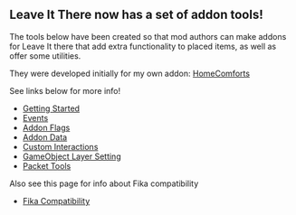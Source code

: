 ## Leave It There now has a set of addon tools!

The tools below have been created so that mod authors can make addons for Leave It there that add extra functionality to placed items, as well as offer some utilities.

They were developed initially for my own addon: [HomeComforts](https://github.com/Jehree/SPT-HomeComforts/tree/main)

See links below for more info!
* [Getting Started](https://github.com/Jehree/SPT-LeaveItThere/wiki/Addon-Tools-%7C-1.-Getting-Started)
* [Events](https://github.com/Jehree/SPT-LeaveItThere/wiki/Addon-Tools-%7C-2.-Events)
* [Addon Flags](https://github.com/Jehree/SPT-LeaveItThere/wiki/Addon-Tools-%7C-3.-Addon-Flags)
* [Addon Data](https://github.com/Jehree/SPT-LeaveItThere/wiki/Addon-Tools-%7C-4.-Addon-Data)
* [Custom Interactions](https://github.com/Jehree/SPT-LeaveItThere/wiki/Addon-Tools-%7C-5.-Custom-Interactions)
* [GameObject Layer Setting](https://github.com/Jehree/SPT-LeaveItThere/wiki/Addon-Tools-%7C-6.-GameObject-Layer-Setting)
* [Packet Tools](https://github.com/Jehree/SPT-LeaveItThere/wiki/Addon-Tools-%7C-7.-Packet-Tools)

Also see this page for info about Fika compatibility
* [Fika Compatibility](https://github.com/Jehree/SPT-LeaveItThere/wiki/Fika-Compatibility)
